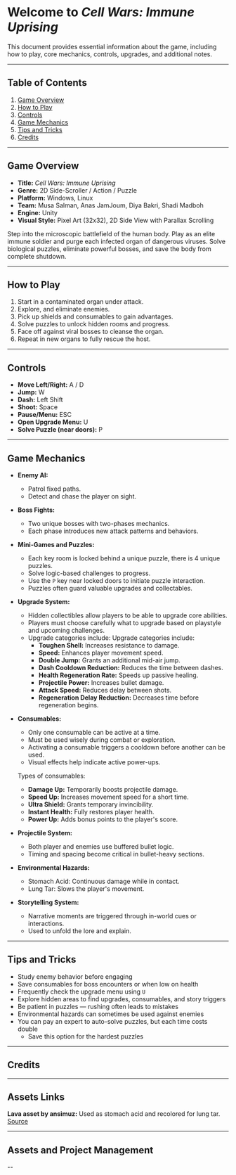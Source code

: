 # Welcome to *Cell Wars: Immune Uprising*

This document provides essential information about the game, including how to play, core mechanics, controls, upgrades, and additional notes.

---

## Table of Contents

1. [Game Overview](#game-overview)  
2. [How to Play](#how-to-play)  
3. [Controls](#controls)  
4. [Game Mechanics](#game-mechanics)  
5. [Tips and Tricks](#tips-and-tricks)  
6. [Credits](#credits)

---

## Game Overview

- **Title:** *Cell Wars: Immune Uprising*  
- **Genre:** 2D Side-Scroller / Action / Puzzle  
- **Platform:** Windows, Linux  
- **Team:** Musa Salman, Anas JamJoum, Diya Bakri, Shadi Madboh  
- **Engine:** Unity  
- **Visual Style:** Pixel Art (32x32), 2D Side View with Parallax Scrolling  

Step into the microscopic battlefield of the human body. Play as an elite immune soldier and purge each infected organ of dangerous viruses. Solve biological puzzles, eliminate powerful bosses, and save the body from complete shutdown.

---

## How to Play

1. Start in a contaminated organ under attack.  
2. Explore, and eliminate enemies.  
3. Pick up shields and consumables to gain advantages.  
4. Solve puzzles to unlock hidden rooms and progress.  
5. Face off against viral bosses to cleanse the organ.  
6. Repeat in new organs to fully rescue the host.

---

## Controls

- **Move Left/Right:** A / D  
- **Jump:** W  
- **Dash:** Left Shift  
- **Shoot:** Space  
- **Pause/Menu:** ESC  
- **Open Upgrade Menu:** U  
- **Solve Puzzle (near doors):** P  

---

## Game Mechanics

- **Enemy AI:**  
  - Patrol fixed paths.  
  - Detect and chase the player on sight.  

- **Boss Fights:**  
  - Two unique bosses with two-phases mechanics.  
  - Each phase introduces new attack patterns and behaviors.  

- **Mini-Games and Puzzles:**  
  - Each key room is locked behind a unique puzzle, there is 4 unique puzzles.  
  - Solve logic-based challenges to progress.  
  - Use the `P` key near locked doors to initiate puzzle interaction.  
  - Puzzles often guard valuable upgrades and collectables.  

- **Upgrade System:**  
  - Hidden collectibles allow players to be able to upgrade core abilities.  
  - Players must choose carefully what to upgrade based on playstyle and upcoming challenges.  
  - Upgrade categories include:
 Upgrade categories include:
    - **Toughen Shell:** Increases resistance to damage.  
    - **Speed:** Enhances player movement speed.  
    - **Double Jump:** Grants an additional mid-air jump.  
    - **Dash Cooldown Reduction:** Reduces the time between dashes.  
    - **Health Regeneration Rate:** Speeds up passive healing.  
    - **Projectile Power:** Increases bullet damage.  
    - **Attack Speed:** Reduces delay between shots.  
    - **Regeneration Delay Reduction:** Decreases time before regeneration begins.

- **Consumables:**  
  - Only one consumable can be active at a time.  
  - Must be used wisely during combat or exploration.  
  - Activating a consumable triggers a cooldown before another can be used.  
  - Visual effects help indicate active power-ups.

  Types of consumables:

  - **Damage Up:** Temporarily boosts projectile damage.  
  - **Speed Up:** Increases movement speed for a short time.  
  - **Ultra Shield:** Grants temporary invincibility.  
  - **Instant Health:** Fully restores player health.  
  - **Power Up:** Adds bonus points to the player's score.

- **Projectile System:**  
  - Both player and enemies use buffered bullet logic.  
  - Timing and spacing become critical in bullet-heavy sections.  
  
- **Environmental Hazards:**  
  - Stomach Acid: Continuous damage while in contact.  
  - Lung Tar: Slows the player's movement.

- **Storytelling System:**  
  - Narrative moments are triggered through in-world cues or interactions.  
  - Used to unfold the lore and explain.  

---

## Tips and Tricks

- Study enemy behavior before engaging  
- Save consumables for boss encounters or when low on health  
- Frequently check the upgrade menu using `U`  
- Explore hidden areas to find upgrades, consumables, and story triggers  
- Be patient in puzzles — rushing often leads to mistakes  
- Environmental hazards can sometimes be used against enemies  
- You can pay an expert to auto-solve puzzles, but each time costs double  
  - Save this option for the hardest puzzles  

---

## Credits

---

## Assets Links

**Lava asset by ansimuz:** Used as stomach acid and recolored for lung tar. [Source](https://opengameart.org/content/grotto-escape-ii-environment)

---

## Assets and Project Management

--
